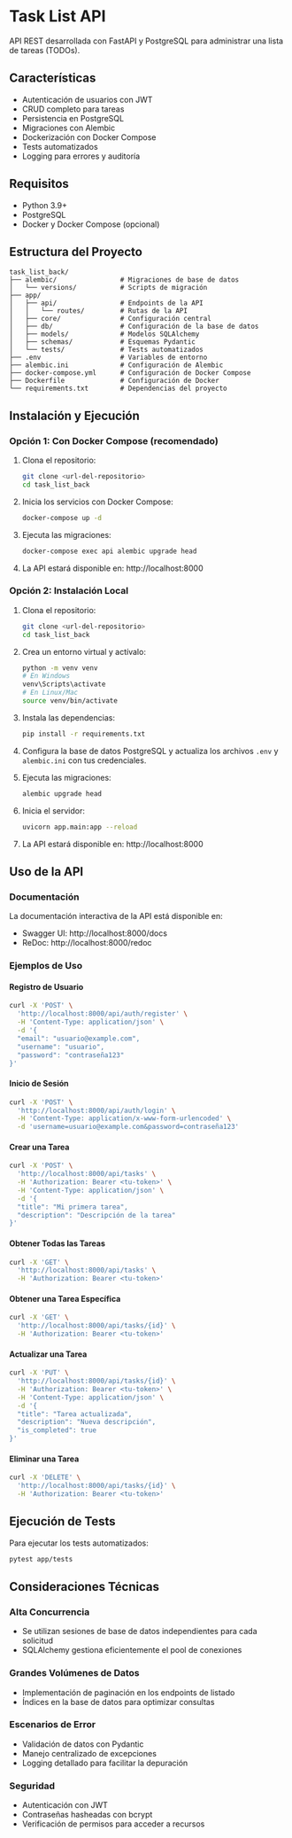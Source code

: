 # Task List API

API REST desarrollada con FastAPI y PostgreSQL para administrar una lista de tareas (TODOs).

## Características

- Autenticación de usuarios con JWT
- CRUD completo para tareas
- Persistencia en PostgreSQL
- Migraciones con Alembic
- Dockerización con Docker Compose
- Tests automatizados
- Logging para errores y auditoría

## Requisitos

- Python 3.9+
- PostgreSQL
- Docker y Docker Compose (opcional)

## Estructura del Proyecto

```
task_list_back/
├── alembic/                # Migraciones de base de datos
│   └── versions/           # Scripts de migración
├── app/
│   ├── api/                # Endpoints de la API
│   │   └── routes/         # Rutas de la API
│   ├── core/               # Configuración central
│   ├── db/                 # Configuración de la base de datos
│   ├── models/             # Modelos SQLAlchemy
│   ├── schemas/            # Esquemas Pydantic
│   └── tests/              # Tests automatizados
├── .env                    # Variables de entorno
├── alembic.ini             # Configuración de Alembic
├── docker-compose.yml      # Configuración de Docker Compose
├── Dockerfile              # Configuración de Docker
└── requirements.txt        # Dependencias del proyecto
```

## Instalación y Ejecución

### Opción 1: Con Docker Compose (recomendado)

1. Clona el repositorio:
   ```bash
   git clone <url-del-repositorio>
   cd task_list_back
   ```

2. Inicia los servicios con Docker Compose:
   ```bash
   docker-compose up -d
   ```

3. Ejecuta las migraciones:
   ```bash
   docker-compose exec api alembic upgrade head
   ```

4. La API estará disponible en: http://localhost:8000

### Opción 2: Instalación Local

1. Clona el repositorio:
   ```bash
   git clone <url-del-repositorio>
   cd task_list_back
   ```

2. Crea un entorno virtual y actívalo:
   ```bash
   python -m venv venv
   # En Windows
   venv\Scripts\activate
   # En Linux/Mac
   source venv/bin/activate
   ```

3. Instala las dependencias:
   ```bash
   pip install -r requirements.txt
   ```

4. Configura la base de datos PostgreSQL y actualiza los archivos `.env` y `alembic.ini` con tus credenciales.

5. Ejecuta las migraciones:
   ```bash
   alembic upgrade head
   ```

6. Inicia el servidor:
   ```bash
   uvicorn app.main:app --reload
   ```

7. La API estará disponible en: http://localhost:8000

## Uso de la API

### Documentación

La documentación interactiva de la API está disponible en:
- Swagger UI: http://localhost:8000/docs
- ReDoc: http://localhost:8000/redoc

### Ejemplos de Uso

#### Registro de Usuario

```bash
curl -X 'POST' \
  'http://localhost:8000/api/auth/register' \
  -H 'Content-Type: application/json' \
  -d '{
  "email": "usuario@example.com",
  "username": "usuario",
  "password": "contraseña123"
}'
```

#### Inicio de Sesión

```bash
curl -X 'POST' \
  'http://localhost:8000/api/auth/login' \
  -H 'Content-Type: application/x-www-form-urlencoded' \
  -d 'username=usuario@example.com&password=contraseña123'
```

#### Crear una Tarea

```bash
curl -X 'POST' \
  'http://localhost:8000/api/tasks' \
  -H 'Authorization: Bearer <tu-token>' \
  -H 'Content-Type: application/json' \
  -d '{
  "title": "Mi primera tarea",
  "description": "Descripción de la tarea"
}'
```

#### Obtener Todas las Tareas

```bash
curl -X 'GET' \
  'http://localhost:8000/api/tasks' \
  -H 'Authorization: Bearer <tu-token>'
```

#### Obtener una Tarea Específica

```bash
curl -X 'GET' \
  'http://localhost:8000/api/tasks/{id}' \
  -H 'Authorization: Bearer <tu-token>'
```

#### Actualizar una Tarea

```bash
curl -X 'PUT' \
  'http://localhost:8000/api/tasks/{id}' \
  -H 'Authorization: Bearer <tu-token>' \
  -H 'Content-Type: application/json' \
  -d '{
  "title": "Tarea actualizada",
  "description": "Nueva descripción",
  "is_completed": true
}'
```

#### Eliminar una Tarea

```bash
curl -X 'DELETE' \
  'http://localhost:8000/api/tasks/{id}' \
  -H 'Authorization: Bearer <tu-token>'
```

## Ejecución de Tests

Para ejecutar los tests automatizados:

```bash
pytest app/tests
```

## Consideraciones Técnicas

### Alta Concurrencia
- Se utilizan sesiones de base de datos independientes para cada solicitud
- SQLAlchemy gestiona eficientemente el pool de conexiones

### Grandes Volúmenes de Datos
- Implementación de paginación en los endpoints de listado
- Índices en la base de datos para optimizar consultas

### Escenarios de Error
- Validación de datos con Pydantic
- Manejo centralizado de excepciones
- Logging detallado para facilitar la depuración

### Seguridad
- Autenticación con JWT
- Contraseñas hasheadas con bcrypt
- Verificación de permisos para acceder a recursos
